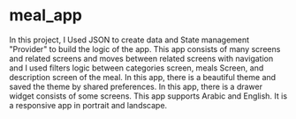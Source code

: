 # meal_app
In this project, I Used JSON to create data and State management "Provider" to build the logic of the app. This app consists of many screens and related screens and moves between related screens with navigation and I used filters logic between categories screen, meals Screen, and description screen of the meal. In this app, there is a beautiful theme and saved the theme by shared preferences. In this app, there is a drawer widget consists of some screens. This app supports Arabic and English. It is a responsive app in portrait and landscape.
